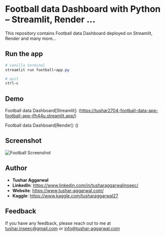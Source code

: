 ﻿# Football data Dashboard with Python – Streamlit, Render ...

This repository contains Football data Dashboard deployed on Streamlit, Render and many more...

## Run the app
```Powershell
# vanilla terminal
streamlit run football+app.py

# quit
ctrl-c
```

## Demo
Football data Dashboard[Streamlit]: (https://tushar2704-football-data-app-football-app-jfh44u.streamlit.app/)

Football data Dashboard[Render]: ()

## Screenshot
![Football Screenshot](https://user-images.githubusercontent.com/66141195/233868333-cf15cca4-f4e6-4fd2-a861-3475ffcb3f2b.png)

## Author

- <b>Tushar Aggarwal</b>
- <b>LinkedIn</b>: https://www.linkedin.com/in/tusharaggarwalinseec/
- <b>Website</b>: https://www.tushar-aggarwal.com/
- <b>Kaggle</b>: https://www.kaggle.com/tusharaggarwal27



## Feedback

If you have any feedback, please reach out to me at tushar.inseec@gmail.com or info@tushar-aggarwal.com
